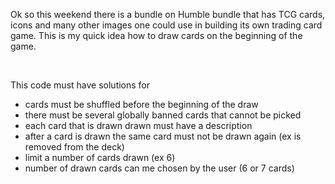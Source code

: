 Ok so this weekend there is a bundle on Humble bundle that has TCG cards, icons and
many other images one could use in building its own trading card game.
This is my quick idea how to draw cards on the beginning of the game.

<br>



 This code must have solutions for
* cards must be shuffled  before the beginning of the draw
* there must be several globally banned cards that cannot be picked
* each card that is drawn drawn must have a description
* after a card is drawn the same card must not be drawn again (ex is removed from the deck)
* limit a number of cards drawn (ex 6)
* number of drawn cards can me chosen by the user (6 or 7 cards)